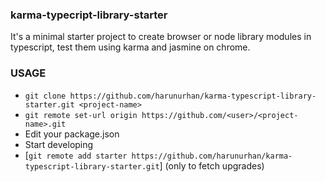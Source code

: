 ### karma-typecript-library-starter

It's a minimal starter project to create browser or node library modules in typescript, test them using karma and jasmine on chrome.

### USAGE

- `git clone https://github.com/harunurhan/karma-typescript-library-starter.git <project-name>`
- `git remote set-url origin https://github.com/<user>/<project-name>.git`
- Edit your package.json
- Start developing
- [`git remote add starter https://github.com/harunurhan/karma-typescript-library-starter.git`] (only to fetch upgrades)